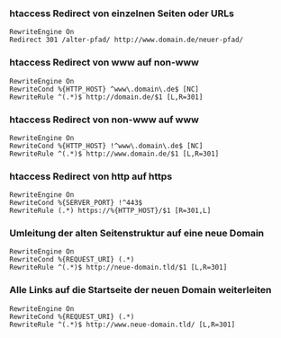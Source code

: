 ### htaccess Redirect von einzelnen Seiten oder URLs

```
RewriteEngine On
Redirect 301 /alter-pfad/ http://www.domain.de/neuer-pfad/
```

### htaccess Redirect von www auf non-www
```
RewriteEngine On
RewriteCond %{HTTP_HOST} ^www\.domain\.de$ [NC]
RewriteRule ^(.*)$ http://domain.de/$1 [L,R=301]
```

### htaccess Redirect von non-www auf www

```
RewriteEngine On
RewriteCond %{HTTP_HOST} !^www\.domain\.de$ [NC]
RewriteRule ^(.*)$ http://www.domain.de/$1 [L,R=301]
```

### htaccess Redirect von http auf https

```
RewriteEngine On
RewriteCond %{SERVER_PORT} !^443$
RewriteRule (.*) https://%{HTTP_HOST}/$1 [R=301,L]
```

### Umleitung der alten Seitenstruktur auf eine neue Domain

```
RewriteEngine On
RewriteCond %{REQUEST_URI} (.*)
RewriteRule ^(.*)$ http://neue-domain.tld/$1 [L,R=301]
```

### Alle Links auf die Startseite der neuen Domain weiterleiten
```
RewriteEngine On
RewriteCond %{REQUEST_URI} (.*)
RewriteRule ^(.*)$ http://www.neue-domain.tld/ [L,R=301]
```
